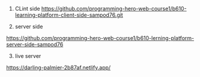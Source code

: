 1) CLint side 
https://github.com/programming-hero-web-course1/b610-learning-platform-client-side-sampod76.git


2) server side 

https://github.com/programming-hero-web-course1/b610-lerning-platform-server-side-sampod76

3) live server 

https://darling-palmier-2b87af.netlify.app/